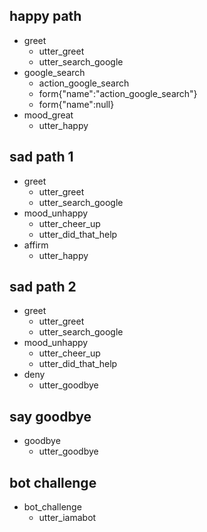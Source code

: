 ## happy path
* greet
  - utter_greet
  - utter_search_google
* google_search
  - action_google_search
  - form{"name":"action_google_search"}
  - form{"name":null}
* mood_great
  - utter_happy

## sad path 1
* greet
  - utter_greet
  - utter_search_google
* mood_unhappy
  - utter_cheer_up
  - utter_did_that_help
* affirm
  - utter_happy

## sad path 2
* greet
  - utter_greet
  - utter_search_google
* mood_unhappy
  - utter_cheer_up
  - utter_did_that_help
* deny
  - utter_goodbye

## say goodbye
* goodbye
  - utter_goodbye

## bot challenge
* bot_challenge
  - utter_iamabot
